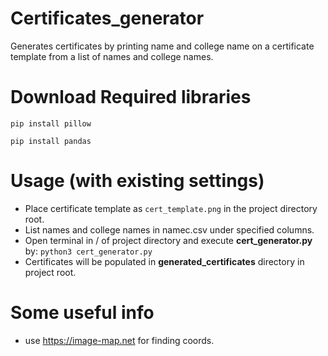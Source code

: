# Certificates_generator
Generates certificates by printing name and college name on a certificate template from a list of names and college names.

# Download Required libraries
```pip install pillow```


```pip install pandas```

# Usage (with existing settings)
* Place certificate template as ```cert_template.png``` in the project directory root.
* List names and college names in namec.csv under specified columns.
* Open terminal in / of project directory and execute **cert_generator.py** by: 
```python3 cert_generator.py```
* Certificates will be populated in **generated_certificates** directory in project root.

# Some useful info
* use https://image-map.net for finding coords.
